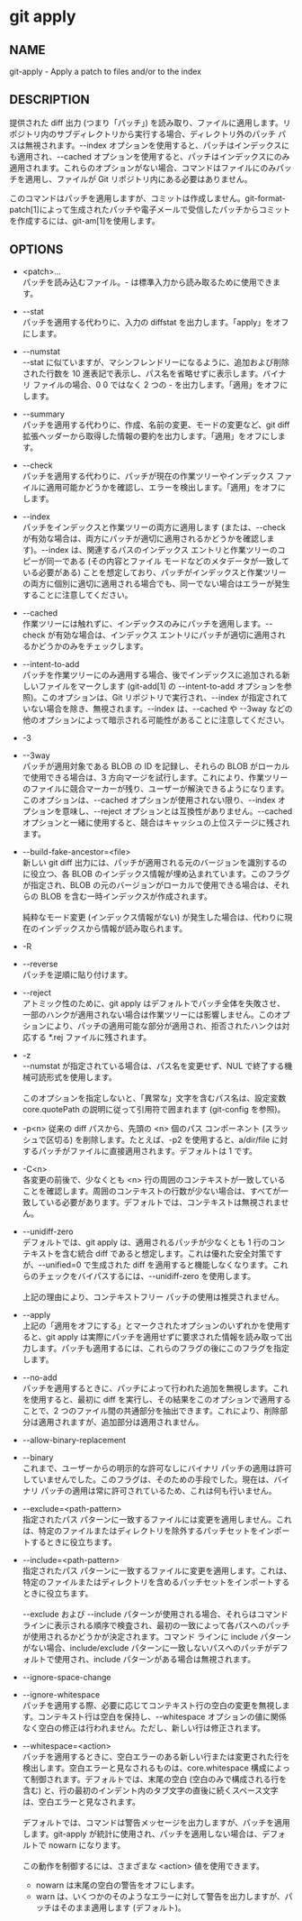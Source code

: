 # git apply

## NAME
git-apply - Apply a patch to files and/or to the index

## DESCRIPTION 
提供された diff 出力 (つまり「パッチ」) を読み取り、ファイルに適用します。リポジトリ内のサブディレクトリから実行する場合、ディレクトリ外のパッチ パスは無視されます。--index オプションを使用すると、パッチはインデックスにも適用され、--cached オプションを使用すると、パッチはインデックスにのみ適用されます。これらのオプションがない場合、コマンドはファイルにのみパッチを適用し、ファイルが Git リポジトリ内にある必要はありません。

このコマンドはパッチを適用しますが、コミットは作成しません。git-format-patch[1]によって生成されたパッチや電子メールで受信したパッチからコミットを作成するには、git-am[1]を使用します。

## OPTIONS

* \<patch>…​  
パッチを読み込むファイル。- は標準入力から読み取るために使用できます。

* --stat  
パッチを適用する代わりに、入力の diffstat を出力します。「apply」をオフにします。

* --numstat  
--stat に似ていますが、マシンフレンドリーになるように、追加および削除された行数を 10 進表記で表示し、パス名を省略せずに表示します。バイナリ ファイルの場合、0 0 ではなく 2 つの - を出力します。「適用」をオフにします。

* --summary  
パッチを適用する代わりに、作成、名前の変更、モードの変更など、git diff 拡張ヘッダーから取得した情報の要約を出力します。「適用」をオフにします。

* --check  
パッチを適用する代わりに、パッチが現在の作業ツリーやインデックス ファイルに適用可能かどうかを確認し、エラーを検出します。「適用」をオフにします。

* --index  
パッチをインデックスと作業ツリーの両方に適用します (または、--check が有効な場合は、両方にパッチが適切に適用されるかどうかを確認します)。--index は、関連するパスのインデックス エントリと作業ツリーのコピーが同一である (その内容とファイル モードなどのメタデータが一致している必要がある) ことを想定しており、パッチがインデックスと作業ツリーの両方に個別に適切に適用される場合でも、同一でない場合はエラーが発生することに注意してください。

* --cached  
作業ツリーには触れずに、インデックスのみにパッチを適用します。--check が有効な場合は、インデックス エントリにパッチが適切に適用されるかどうかのみをチェックします。

* --intent-to-add  
パッチを作業ツリーにのみ適用する場合、後でインデックスに追加される新しいファイルをマークします (git-add[1] の --intent-to-add オプションを参照)。このオプションは、Git リポジトリで実行され、--index が指定されていない場合を除き、無視されます。--index は、--cached や --3way などの他のオプションによって暗示される可能性があることに注意してください。

* -3  
* --3way  
パッチが適用対象である BLOB の ID を記録し、それらの BLOB がローカルで使用できる場合は、3 方向マージを試行します。これにより、作業ツリーのファイルに競合マーカーが残り、ユーザーが解決できるようになります。このオプションは、--cached オプションが使用されない限り、--index オプションを意味し、--reject オプションとは互換性がありません。--cached オプションと一緒に使用すると、競合はキャッシュの上位ステージに残されます。

* --build-fake-ancestor=\<file>  
新しい git diff 出力には、パッチが適用される元のバージョンを識別するのに役立つ、各 BLOB のインデックス情報が埋め込まれています。このフラグが指定され、BLOB の元のバージョンがローカルで使用できる場合は、それらの BLOB を含む一時インデックスが作成されます。<br><br>純粋なモード変更 (インデックス情報がない) が発生した場合は、代わりに現在のインデックスから情報が読み取られます。

* -R  
* --reverse  
パッチを逆順に貼り付けます。

* --reject  
アトミック性のために、git apply はデフォルトでパッチ全体を失敗させ、一部のハンクが適用されない場合は作業ツリーには影響しません。このオプションにより、パッチの適用可能な部分が適用され、拒否されたハンクは対応する *.rej ファイルに残されます。

* -z  
--numstat が指定されている場合は、パス名を変更せず、NUL で終了する機械可読形式を使用します。<br><br>このオプションを指定しないと、「異常な」文字を含むパス名は、設定変数 core.quotePath の説明に従って引用符で囲まれます (git-config を参照)。

* -p\<n>
従来の diff パスから、先頭の \<n> 個のパス コンポーネント (スラッシュで区切る) を削除します。たとえば、-p2 を使用すると、a/dir/file に対するパッチがファイルに直接適用されます。デフォルトは 1 です。

* -C\<n>  
各変更の前後で、少なくとも \<n> 行の周囲のコンテキストが一致していることを確認します。周囲のコンテキストの行数が少ない場合は、すべてが一致している必要があります。デフォルトでは、コンテキストは無視されません。

* --unidiff-zero  
デフォルトでは、git apply は、適用されるパッチが少なくとも 1 行のコンテキストを含む統合 diff であると想定します。これは優れた安全対策ですが、--unified=0 で生成された diff を適用すると機能しなくなります。これらのチェックをバイパスするには、--unidiff-zero を使用します。<br><br>上記の理由により、コンテキストフリー パッチの使用は推奨されません。

* --apply  
上記の「適用をオフにする」とマークされたオプションのいずれかを使用すると、git apply は実際にパッチを適用せずに要求された情報を読み取って出力します。パッチも適用するには、これらのフラグの後にこのフラグを指定します。

* --no-add  
パッチを適用するときに、パッチによって行われた追加を無視します。これを使用すると、最初に diff を実行し、その結果をこのオプションで適用することで、2 つのファイル間の共通部分を抽出できます。これにより、削除部分は適用されますが、追加部分は適用されません。

* --allow-binary-replacement
* --binary  
これまで、ユーザーからの明示的な許可なしにバイナリ パッチの適用は許可していませんでした。このフラグは、そのための手段でした。現在は、バイナリ パッチの適用は常に許可されているため、これは何も行いません。

* --exclude=\<path-pattern>  
指定されたパス パターンに一致するファイルには変更を適用しません。これは、特定のファイルまたはディレクトリを除外するパッチセットをインポートするときに役立ちます。

* --include=\<path-pattern>  
指定されたパス パターンに一致するファイルに変更を適用します。これは、特定のファイルまたはディレクトリを含めるパッチセットをインポートするときに役立ちます。<br><br>--exclude および --include パターンが使用される場合、それらはコマンド ラインに表示される順序で検査され、最初の一致によって各パスへのパッチが使用されるかどうかが決定されます。コマンド ラインに include パターンがない場合、include/exclude パターンに一致しないパスへのパッチがデフォルトで使用され、include パターンがある場合は無視されます。

* --ignore-space-change  
* --ignore-whitespace  
パッチを適用する際、必要に応じてコンテキスト行の空白の変更を無視します。コンテキスト行は空白を保持し、--whitespace オプションの値に関係なく空白の修正は行われません。ただし、新しい行は修正されます。

* --whitespace=\<action>  
パッチを適用するときに、空白エラーのある新しい行または変更された行を検出します。空白エラーと見なされるものは、core.whitespace 構成によって制御されます。デフォルトでは、末尾の空白 (空白のみで構成される行を含む) と、行の最初のインデント内のタブ文字の直後に続くスペース文字は、空白エラーと見なされます。<br><Br>デフォルトでは、コマンドは警告メッセージを出力しますが、パッチを適用します。git-apply が統計に使用され、パッチを適用しない場合は、デフォルトで nowarn になります。<br><br>
この動作を制御するには、さまざまな \<action> 値を使用できます。<br>
    * nowarn は末尾の空白の警告をオフにします。
    * warn は、いくつかのそのようなエラーに対して警告を出力しますが、パッチはそのまま適用します (デフォルト)。
